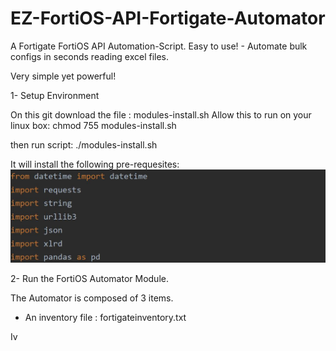 # EZ-FortiOS-API-Fortigate-Automator
A Fortigate FortiOS API Automation-Script. Easy to use! - Automate bulk configs in seconds reading excel files.

Very simple yet powerful!

1- Setup Environment

On this git download the file : modules-install.sh
Allow this to run on your linux box:
chmod 755 modules-install.sh

then run script:
./modules-install.sh

It will install the following pre-requesites:
![Modules](/images/API-Modules-FortiOS-1.JPG)


2- Run the FortiOS Automator Module.

The Automator is composed of 3 items.

- An inventory file : fortigateinventory.txt

Iv






